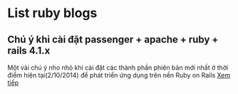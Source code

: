List ruby blogs
==================


Chú ý khi cài đặt passenger + apache + ruby + rails 4.1.x
------------------

Một vài chú ý nho nhỏ khi cài đặt các thành phần phiên bản mới nhất ở thời điểm hiện tại(2/10/2014) để phát triển ứng dụng trên nền Ruby on Rails [Xem tiếp](ruby/note-cai-dat-server-phat-trien-app-tren-ruby-on-rails)



